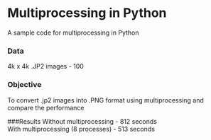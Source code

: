 # Multiprocessing in Python
 A sample code for multiprocessing in Python

### Data
 4k x 4k .JP2 images - 100

### Objective
 To convert .jp2 images into .PNG format using multiprocessing and compare the performance

###Results
 Without multiprocessing - 812 seconds   
 With multiprocessing (8 processes) - 513 seconds
